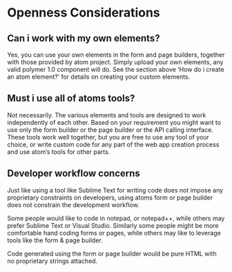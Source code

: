 # Openness Considerations 

## Can i work with my own elements? 

Yes, you can use your own elements in the form and page builders, together with those provided by atom project. Simply upload your own elements, any valid polymer 1.0 component will do. See the section above ‘How do i create an atom element?’ for details on creating your custom elements.

## Must i use all of atoms tools? 

Not necessarily. The various elements and tools are designed to work independently of each other. Based on your requirement you might want to use only the form builder or the page builder or the API calling interface. These tools work well together, but you are free to use any tool of your choice, or write custom code for any part of the web app creation process and use atom’s tools for other parts.

## Developer workflow concerns 

Just like using a tool like Sublime Text for writing code does not impose any proprietary constraints on developers, using atoms form or page builder does not constrain the development workflow.

Some people would like to code in notepad, or notepad++, while others may prefer Sublime Text or Visual Studio. Similarly some people might be more comfortable hand coding forms or pages, while others may like to leverage tools like the form & page builder. 

Code generated using the form or page builder would be pure HTML with no proprietary strings attached.
